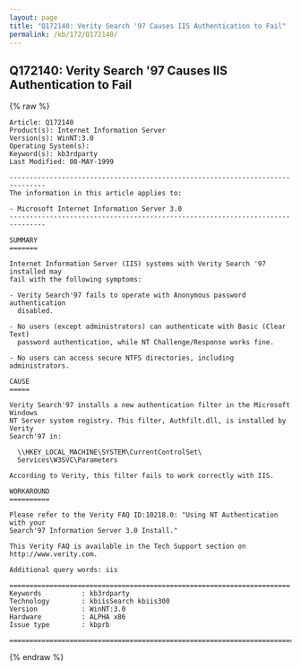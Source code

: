 ```yaml
---
layout: page
title: "Q172140: Verity Search '97 Causes IIS Authentication to Fail"
permalink: /kb/172/Q172140/
---
```


## Q172140: Verity Search '97 Causes IIS Authentication to Fail

{% raw %}

	Article: Q172140
	Product(s): Internet Information Server
	Version(s): WinNT:3.0
	Operating System(s): 
	Keyword(s): kb3rdparty
	Last Modified: 08-MAY-1999
	
	-------------------------------------------------------------------------------
	The information in this article applies to:
	
	- Microsoft Internet Information Server 3.0 
	-------------------------------------------------------------------------------
	
	SUMMARY
	=======
	
	Internet Information Server (IIS) systems with Verity Search '97 installed may
	fail with the following symptoms:
	
	- Verity Search'97 fails to operate with Anonymous password authentication
	  disabled.
	
	- No users (except administrators) can authenticate with Basic (Clear Text)
	  password authentication, while NT Challenge/Response works fine.
	
	- No users can access secure NTFS directories, including administrators.
	
	CAUSE
	=====
	
	Verity Search'97 installs a new authentication filter in the Microsoft Windows
	NT Server system registry. This filter, Authfilt.dll, is installed by Verity
	Search'97 in:
	
	  \\HKEY_LOCAL_MACHINE\SYSTEM\CurrentControlSet\
	  Services\W3SVC\Parameters
	
	According to Verity, this filter fails to work correctly with IIS.
	
	WORKAROUND
	==========
	
	Please refer to the Verity FAQ ID:10218.0: "Using NT Authentication with your
	Search'97 Information Server 3.0 Install."
	
	This Verity FAQ is available in the Tech Support section on
	http://www.verity.com.
	
	Additional query words: iis
	
	======================================================================
	Keywords          : kb3rdparty 
	Technology        : kbiisSearch kbiis300
	Version           : WinNT:3.0
	Hardware          : ALPHA x86
	Issue type        : kbprb
	
	=============================================================================
	

{% endraw %}
